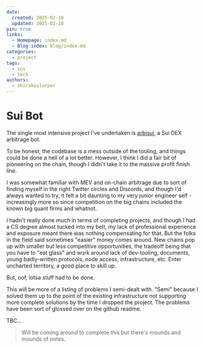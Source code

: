 ```yaml
---
date:
  created: 2025-02-10
  updated: 2025-02-10
pin: true
links:
  - Homepage: index.md
  - Blog index: blog/index.md
categories:
  - project
tags:
  - sui
  - tech
authors:
  - shirakoslurper
---
```


# Sui Bot

The single most intensive project I've undertaken is [arbisui](https://github.com/shirakoslurper/arbisui), a Sui DEX arbitrage bot.

To be honest, the codebase is a mess outside of the tooling, and things could be done a hell of a lot better. However, I think I did a fair bit of pioneering on the chain, though I didn't take it to the massive profit finish line.

I was somewhat familiar with MEV and on-chain arbitrage due to sort of finding myself in the right Twitter circles and Discords, and though I'd always wanted to try, it felt a bit daunting to my very junior engineer self - increasingly more so since competition on the big chains included the known big quant firms and whatnot.

I hadn't really done much in terms of completing projects, and though I had a CS degree almost tucked into my belt, my lack of professional experience and exposure meant there was nothing compensating for that. But the folks in the field said sometimes "easier" money comes around. New chains pop up with smaller but less competitive opportunities, the tradeoff being that you have to "eat glass" and work around lack of dev-tooling, documents, young badly-written protocols, node access, infrastructure, etc. Enter uncharted territory, a good place to skill up.

But, oof, lotsa stuff had to be done. 

This will be more of a listing of problems I semi-dealt with. "Semi" because I solved them up to the point of the existing infrastructure not supporting more complete solutions by the time I dropped the project. The problems have been sort of glossed over on the github readme. 

TBC...

> Will be coming around to complete this but there's mounds and mounds of notes.

<!-- ## 1) Fetching Data

To make a trade you need data. You need prices, liqudity, and tick data (if protocols require it) pre market for all the markets you want to cover.

> Understanding this requires a bit of familiarity with Uni V2 and V3 DEXes.

Sui's relational data scheme was very, very not friendly to this. 

For Uni V2 style protocols, a single contract held all the information. No problem.
For Uni V3 based contract, however

## 2) Keeping Orderbooks -->

